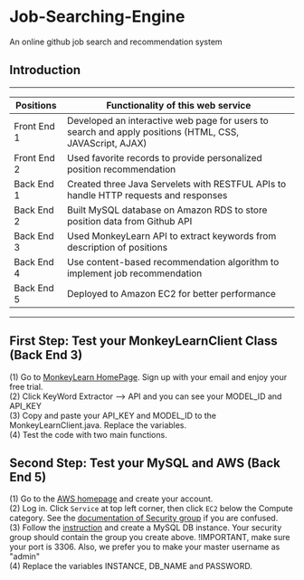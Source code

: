 # Job-Searching-Engine
An online github job search and recommendation system 

## Introduction

***

|Positions | Functionality of this web service |
|-------------|----------------------------------------------------------------------------------------------------------|
| Front End 1 |  Developed an interactive web page for users to search and apply positions (HTML, CSS, JAVAScript, AJAX) |
|Front End 2  | Used favorite records to provide personalized position recommendation                                    |
| Back End 1 | Created three Java Servelets with RESTFUL APIs to handle HTTP requests and responses                      |
| Back End 2 | Built MySQL database on Amazon RDS to store position data from Github API |
|Back End 3 | Used MonkeyLearn API to extract keywords from description of positions |
| Back End 4| Use content-based recommendation algorithm to implement job recommendation |
| Back End 5| Deployed to Amazon EC2 for better performance | 


***

## First Step: Test your MonkeyLearnClient Class (Back End 3)
(1) Go to [MonkeyLearn HomePage](https://monkeylearn.com/). Sign up with your email and enjoy your free trial. <br/>
(2) Click KeyWord Extractor --> API and you can see your MODEL_ID and API_KEY <br/>
(3) Copy and paste your API_KEY and MODEL_ID to the MonkeyLearnClient.java. Replace the variables. <br/>
(4) Test the code with two main functions. 

## Second Step: Test your MySQL and AWS (Back End 5)
(1) Go to the [AWS homepage](https://aws.amazon.com/) and create your account. <br/>
(2) Log in. Click `Service` at top left corner, then click `EC2` below the Compute category. See the [documentation of Security group](https://docs.aws.amazon.com/vpc/latest/userguide/VPC_SecurityGroups.html#VPCSecurityGroups) if you are confused. <br/>
(3) Follow the [instruction](https://docs.aws.amazon.com/AmazonRDS/latest/UserGuide/CHAP_GettingStarted.CreatingConnecting.MySQL.html) and create a MySQL DB instance. Your security group should contain the group you create above. !IMPORTANT, make sure your port is 3306. Also, we prefer you to make your master username as "admin"<br/>
(4) Replace the variables INSTANCE, DB_NAME and PASSWORD. 
